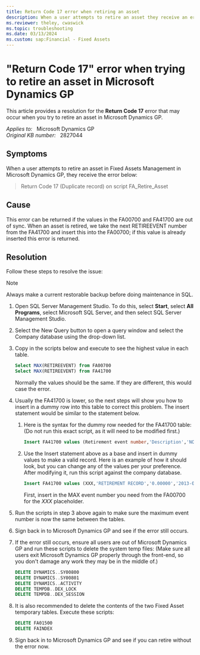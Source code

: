 ```yaml
---
title: Return Code 17 error when retiring an asset
description: When a user attempts to retire an asset they receive an error Return code 17 (Duplicate record) on script FA_Retire_Asset. Provides a resolution.
ms.reviewer: theley, cwaswick
ms.topic: troubleshooting
ms.date: 03/13/2024
ms.custom: sap:Financial - Fixed Assets
---
```

# "Return Code 17" error when trying to retire an asset in Microsoft Dynamics GP

This article provides a resolution for the **Return Code 17** error that may occur when you try to retire an asset in Microsoft Dynamics GP.

_Applies to:_ &nbsp; Microsoft Dynamics GP  
_Original KB number:_ &nbsp; 2827044

## Symptoms

When a user attempts to retire an asset in Fixed Assets Management in Microsoft Dynamics GP, they receive the error below:

> Return Code 17 (Duplicate record) on script FA_Retire_Asset

## Cause

This error can be returned if the values in the FA00700 and FA41700 are out of sync. When an asset is retired, we take the next RETIREEVENT number from the FA41700 and insert this into the FA00700; if this value is already inserted this error is returned.

## Resolution

Follow these steps to resolve the issue:

> [!NOTE]
> Always make a current restorable backup before doing maintenance in SQL.

1. Open SQL Server Management Studio. To do this, select **Start**, select **All Programs**, select Microsoft SQL Server, and then select SQL Server Management Studio.

2. Select the New Query button to open a query window and select the Company database using the drop-down list.

3. Copy in the scripts below and execute to see the highest value in each table.

    ```sql
    Select MAX(RETIREEVENT) from FA00700
    Select MAX(RETIREEVENT) from FA41700
    ```

    Normally the values should be the same. If they are different, this would case the error.

4. Usually the FA41700 is lower, so the next steps will show you how to insert in a dummy row into this table to correct this problem. The insert statement would be similar to the statement below.

    1. Here is the syntax for the dummy row needed for the FA41700 table: (Do not run this exact script, as it will need to be modified first.)

        ```sql
        Insert FA41700 values (Retirement event number,'Description','NOTEINDX,'Date 00:00:00.000','1900-01-01 TIME,'USERID')
        ```

    2. Use the Insert statement above as a base and insert in dummy values to make a valid record. Here is an example of how it should look, but you can change any of the values per your preference. After modifying it, run this script against the company database.

        ```sql
        Insert FA41700 values (XXX,'RETIREMENT RECORD','0.00000','2013-01-01 00:00:00.000','1900-01-01 09:56:28.000','sa')
        ```

        First, insert in the MAX event number you need from the FA00700 for the *XXX* placeholder.

5. Run the scripts in step 3 above again to make sure the maximum event number is now the same between the tables.
6. Sign back in to Microsoft Dynamics GP and see if the error still occurs.

7. If the error still occurs, ensure all users are out of Microsoft Dynamics GP and run these scripts to delete the system temp files: (Make sure all users exit Microsoft Dynamics GP properly through the front-end, so you don't damage any work they may be in the middle of.)

    ```sql
    DELETE DYNAMICS..SY00800
    DELETE DYNAMICS..SY00801
    DELETE DYNAMICS..ACTIVITY 
    DELETE TEMPDB..DEX_LOCK
    DELETE TEMPDB..DEX_SESSION
    ```

8. It is also recommended to delete the contents of the two Fixed Asset temporary tables. Execute these scripts:

    ```sql
    DELETE FA01500
    DELETE FAINDEX
    ```

9. Sign back in to Microsoft Dynamics GP and see if you can retire without the error now.
